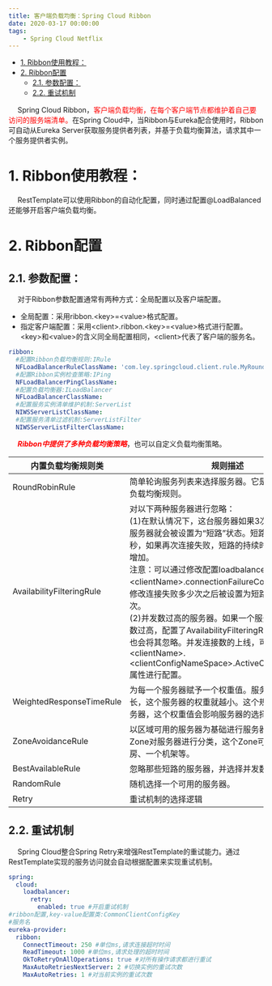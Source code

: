```yaml
---
title: 客户端负载均衡：Spring Cloud Ribbon
date: 2020-03-17 00:00:00
tags:
    - Spring Cloud Netflix
---
```

<!-- TOC -->

- [1. Ribbon使用教程：](#1-ribbon使用教程)
- [2. Ribbon配置](#2-ribbon配置)
    - [2.1. 参数配置：](#21-参数配置)
    - [2.2. 重试机制](#22-重试机制)

<!-- /TOC -->

&emsp; Spring Cloud Ribbon，<font color = "red">客户端负载均衡，在每个客户端节点都维护着自己要访问的服务端清单。</font>在Spring Cloud中，当Ribbon与Eureka配合使用时，Ribbon可自动从Eureka Server获取服务提供者列表，并基于负载均衡算法，请求其中一个服务提供者实例。  

# 1. Ribbon使用教程：  
&emsp; RestTemplate可以使用Ribbon的自动化配置，同时通过配置@LoadBalanced还能够开启客户端负载均衡。  

# 2. Ribbon配置  
## 2.1. 参数配置：  
&emsp; 对于Ribbon参数配置通常有两种方式：全局配置以及客户端配置。  
* 全局配置：采用ribbon.<key\>=<value\>格式配置。  
* 指定客户端配置：采用<client\>.ribbon.<key\>=<value\>格式进行配置。<key\>和<value\>的含义同全局配置相同，<client\>代表了客户端的服务名。  

```yaml
ribbon:
  #配置Ribbon负载均衡规则:IRule
  NFLoadBalancerRuleClassName: 'com.ley.springcloud.client.rule.MyRoundRobinRule'
  #配置Ribbon实例检查策略:IPing
  NFLoadBalancerPingClassName:
  #配置负载均衡器:ILoadBalancer
  NFLoadBalancerClassName:
  #配置服务实例清单维护机制:ServerList
  NIWSServerListClassName:
  #配置服务清单过滤机制:ServerListFilter
  NIWSServerListFilterClassName:
```

&emsp; ***<font color = "red">Ribbon中提供了多种负载均衡策略</font>***，也可以自定义负载均衡策略。  

|内置负载均衡规则类 |规则描述|
|---|---|
|RoundRobinRule 	|简单轮询服务列表来选择服务器。它是Ribbon默认的负载均衡规则。|
|AvailabilityFilteringRule 	|对以下两种服务器进行忽略：<br/>(1)在默认情况下，这台服务器如果3次连接失败，这台服务器就会被设置为“短路”状态。短路状态将持续30秒，如果再次连接失败，短路的持续时间就会几何级地增加。<br/>注意：可以通过修改配置loadbalancer.<clientName\>.connectionFailureCountThreshold来修改连接失败多少次之后被设置为短路状态。默认是3次。<br/>(2)并发数过高的服务器。如果一个服务器的并发连接数过高，配置了AvailabilityFilteringRule规则的客户端也会将其忽略。并发连接数的上线，可以由客户端的<clientName\>.<clientConfigNameSpace\>.ActiveConnectionsLimit属性进行配置。|
|WeightedResponseTimeRule 	|为每一个服务器赋予一个权重值。服务器响应时间越长，这个服务器的权重就越小。这个规则会随机选择服务器，这个权重值会影响服务器的选择。|
|ZoneAvoidanceRule |以区域可用的服务器为基础进行服务器的选择。使用Zone对服务器进行分类，这个Zone可以理解为一个机房、一个机架等。|
|BestAvailableRule|忽略那些短路的服务器，并选择并发数较低的服务器。|
|RandomRule|随机选择一个可用的服务器。|
|Retry|重试机制的选择逻辑|

## 2.2. 重试机制  
&emsp; Spring Cloud整合Spring Retry来增强RestTemplate的重试能力。通过RestTemplate实现的服务访问就会自动根据配置来实现重试机制。  

```yaml
spring:
  cloud:
    loadbalancer:
      retry:
        enabled: true #开启重试机制
#ribbon配置,key-value配置类:CommonClientConfigKey
#服务名
eureka-provider:
  ribbon:
    ConnectTimeout: 250 #单位ms,请求连接超时时间
    ReadTimeout: 1000 #单位ms,请求处理的超时时间
    OkToRetryOnAllOperations: true #对所有操作请求都进行重试
    MaxAutoRetriesNextServer: 2 #切换实例的重试次数
    MaxAutoRetries: 1 #对当前实例的重试次数
```
